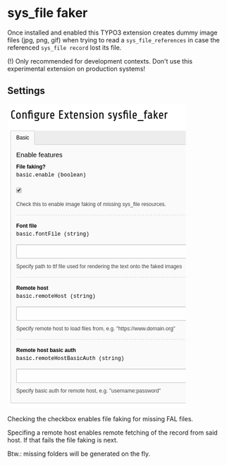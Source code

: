 sys_file faker
==============

Once installed and enabled this TYPO3 extension creates dummy image files (jpg, png, gif) when trying to read a `sys_file_references` in case the referenced `sys_file record` lost its file.

(!) Only recommended for development contexts. Don't use this experimental extension on production systems!

Settings
--------

![sysfile_faker Extension settings](settings.png "sysfile_faker Extension settings")

Checking the checkbox enables file faking for missing FAL files.

Specifing a remote host enables remote fetching of the record from said host. If that fails the file faking is next.

Btw.: missing folders will be generated on the fly.
